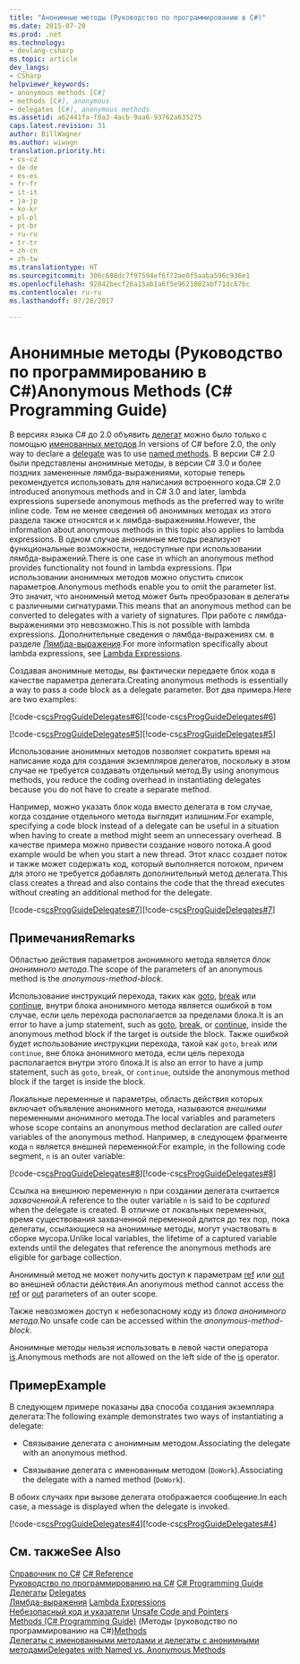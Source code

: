 ```yaml
---
title: "Анонимные методы (Руководство по программированию в C#)"
ms.date: 2015-07-20
ms.prod: .net
ms.technology:
- devlang-csharp
ms.topic: article
dev_langs:
- CSharp
helpviewer_keywords:
- anonymous methods [C#]
- methods [C#], anonymous
- delegates [C#], anonymous methods
ms.assetid: a62441fa-f0a3-4acb-9aa6-93762a635275
caps.latest.revision: 31
author: BillWagner
ms.author: wiwagn
translation.priority.ht:
- cs-cz
- de-de
- es-es
- fr-fr
- it-it
- ja-jp
- ko-kr
- pl-pl
- pt-br
- ru-ru
- tr-tr
- zh-cn
- zh-tw
ms.translationtype: HT
ms.sourcegitcommit: 306c608dc7f97594ef6f72ae0f5aaba596c936e1
ms.openlocfilehash: 92842becf26a15ab1a6f5e9621002abf71dc67bc
ms.contentlocale: ru-ru
ms.lasthandoff: 07/28/2017

---
```

# <a name="anonymous-methods-c-programming-guide"></a><span data-ttu-id="58bec-102">Анонимные методы (Руководство по программированию в C#)</span><span class="sxs-lookup"><span data-stu-id="58bec-102">Anonymous Methods (C# Programming Guide)</span></span>
<span data-ttu-id="58bec-103">В версиях языка C# до 2.0 объявить [делегат](../../../csharp/language-reference/keywords/delegate.md) можно было только с помощью [именованных методов](../../../csharp/programming-guide/delegates/delegates-with-named-vs-anonymous-methods.md).</span><span class="sxs-lookup"><span data-stu-id="58bec-103">In versions of C# before 2.0, the only way to declare a [delegate](../../../csharp/language-reference/keywords/delegate.md) was to use [named methods](../../../csharp/programming-guide/delegates/delegates-with-named-vs-anonymous-methods.md).</span></span> <span data-ttu-id="58bec-104">В версии C# 2.0 были представлены анонимные методы, в версии C# 3.0 и более поздних замененные лямбда-выражениями, которые теперь рекомендуется использовать для написания встроенного кода.</span><span class="sxs-lookup"><span data-stu-id="58bec-104">C# 2.0 introduced anonymous methods and in C# 3.0 and later, lambda expressions supersede anonymous methods as the preferred way to write inline code.</span></span> <span data-ttu-id="58bec-105">Тем не менее сведения об анонимных методах из этого раздела также относятся и к лямбда-выражениям.</span><span class="sxs-lookup"><span data-stu-id="58bec-105">However, the information about anonymous methods in this topic also applies to lambda expressions.</span></span> <span data-ttu-id="58bec-106">В одном случае анонимные методы реализуют функциональные возможности, недоступные при использовании лямбда-выражений.</span><span class="sxs-lookup"><span data-stu-id="58bec-106">There is one case in which an anonymous method provides functionality not found in lambda expressions.</span></span> <span data-ttu-id="58bec-107">При использовании анонимных методов можно опустить список параметров.</span><span class="sxs-lookup"><span data-stu-id="58bec-107">Anonymous methods enable you to omit the parameter list.</span></span> <span data-ttu-id="58bec-108">Это значит, что анонимный метод может быть преобразован в делегаты с различными сигнатурами.</span><span class="sxs-lookup"><span data-stu-id="58bec-108">This means that an anonymous method can be converted to delegates with a variety of signatures.</span></span> <span data-ttu-id="58bec-109">При работе с лямбда-выражениями это невозможно.</span><span class="sxs-lookup"><span data-stu-id="58bec-109">This is not possible with lambda expressions.</span></span> <span data-ttu-id="58bec-110">Дополнительные сведения о лямбда-выражениях см. в разделе [Лямбда-выражения](../../../csharp/programming-guide/statements-expressions-operators/lambda-expressions.md).</span><span class="sxs-lookup"><span data-stu-id="58bec-110">For more information specifically about lambda expressions, see [Lambda Expressions](../../../csharp/programming-guide/statements-expressions-operators/lambda-expressions.md).</span></span>  
  
 <span data-ttu-id="58bec-111">Создавая анонимные методы, вы фактически передаете блок кода в качестве параметра делегата.</span><span class="sxs-lookup"><span data-stu-id="58bec-111">Creating anonymous methods is essentially a way to pass a code block as a delegate parameter.</span></span> <span data-ttu-id="58bec-112">Вот два примера.</span><span class="sxs-lookup"><span data-stu-id="58bec-112">Here are two examples:</span></span>  
  
 <span data-ttu-id="58bec-113">[!code-cs[csProgGuideDelegates#6](../../../csharp/programming-guide/delegates/codesnippet/CSharp/anonymous-methods_1.cs)]</span><span class="sxs-lookup"><span data-stu-id="58bec-113">[!code-cs[csProgGuideDelegates#6](../../../csharp/programming-guide/delegates/codesnippet/CSharp/anonymous-methods_1.cs)]</span></span>  
  
 <span data-ttu-id="58bec-114">[!code-cs[csProgGuideDelegates#5](../../../csharp/programming-guide/delegates/codesnippet/CSharp/anonymous-methods_2.cs)]</span><span class="sxs-lookup"><span data-stu-id="58bec-114">[!code-cs[csProgGuideDelegates#5](../../../csharp/programming-guide/delegates/codesnippet/CSharp/anonymous-methods_2.cs)]</span></span>  
  
 <span data-ttu-id="58bec-115">Использование анонимных методов позволяет сократить время на написание кода для создания экземпляров делегатов, поскольку в этом случае не требуется создавать отдельный метод.</span><span class="sxs-lookup"><span data-stu-id="58bec-115">By using anonymous methods, you reduce the coding overhead in instantiating delegates because you do not have to create a separate method.</span></span>  
  
 <span data-ttu-id="58bec-116">Например, можно указать блок кода вместо делегата в том случае, когда создание отдельного метода выглядит излишним.</span><span class="sxs-lookup"><span data-stu-id="58bec-116">For example, specifying a code block instead of a delegate can be useful in a situation when having to create a method might seem an unnecessary overhead.</span></span> <span data-ttu-id="58bec-117">В качестве примера можно привести создание нового потока.</span><span class="sxs-lookup"><span data-stu-id="58bec-117">A good example would be when you start a new thread.</span></span> <span data-ttu-id="58bec-118">Этот класс создает поток и также может содержать код, который выполняется потоком, причем для этого не требуется добавлять дополнительный метод делегата.</span><span class="sxs-lookup"><span data-stu-id="58bec-118">This class creates a thread and also contains the code that the thread executes without creating an additional method for the delegate.</span></span>  
  
 <span data-ttu-id="58bec-119">[!code-cs[csProgGuideDelegates#7](../../../csharp/programming-guide/delegates/codesnippet/CSharp/anonymous-methods_3.cs)]</span><span class="sxs-lookup"><span data-stu-id="58bec-119">[!code-cs[csProgGuideDelegates#7](../../../csharp/programming-guide/delegates/codesnippet/CSharp/anonymous-methods_3.cs)]</span></span>  
  
## <a name="remarks"></a><span data-ttu-id="58bec-120">Примечания</span><span class="sxs-lookup"><span data-stu-id="58bec-120">Remarks</span></span>  
 <span data-ttu-id="58bec-121">Областью действия параметров анонимного метода является *блок анонимного метода*.</span><span class="sxs-lookup"><span data-stu-id="58bec-121">The scope of the parameters of an anonymous method is the *anonymous-method-block*.</span></span>  
  
 <span data-ttu-id="58bec-122">Использование инструкций перехода, таких как [goto](../../../csharp/language-reference/keywords/goto.md), [break](../../../csharp/language-reference/keywords/break.md) или [continue](../../../csharp/language-reference/keywords/continue.md), внутри блока анонимного метода является ошибкой в том случае, если цель перехода располагается за пределами блока.</span><span class="sxs-lookup"><span data-stu-id="58bec-122">It is an error to have a jump statement, such as [goto](../../../csharp/language-reference/keywords/goto.md), [break](../../../csharp/language-reference/keywords/break.md), or [continue](../../../csharp/language-reference/keywords/continue.md), inside the anonymous method block if the target is outside the block.</span></span> <span data-ttu-id="58bec-123">Также ошибкой будет использование инструкции перехода, такой как `goto`, `break` или `continue`, вне блока анонимного метода, если цель перехода располагается внутри этого блока.</span><span class="sxs-lookup"><span data-stu-id="58bec-123">It is also an error to have a jump statement, such as `goto`, `break`, or `continue`, outside the anonymous method block if the target is inside the block.</span></span>  
  
 <span data-ttu-id="58bec-124">Локальные переменные и параметры, область действия которых включает объявление анонимного метода, называются *внешними* переменными анонимного метода.</span><span class="sxs-lookup"><span data-stu-id="58bec-124">The local variables and parameters whose scope contains an anonymous method declaration are called *outer* variables of the anonymous method.</span></span> <span data-ttu-id="58bec-125">Например, в следующем фрагменте кода `n` является внешней переменной:</span><span class="sxs-lookup"><span data-stu-id="58bec-125">For example, in the following code segment, `n` is an outer variable:</span></span>  
  
 <span data-ttu-id="58bec-126">[!code-cs[csProgGuideDelegates#8](../../../csharp/programming-guide/delegates/codesnippet/CSharp/anonymous-methods_4.cs)]</span><span class="sxs-lookup"><span data-stu-id="58bec-126">[!code-cs[csProgGuideDelegates#8](../../../csharp/programming-guide/delegates/codesnippet/CSharp/anonymous-methods_4.cs)]</span></span>  
  
 <span data-ttu-id="58bec-127">Ссылка на внешнюю переменную `n` при создании делегата считается *захваченной*.</span><span class="sxs-lookup"><span data-stu-id="58bec-127">A reference to the outer variable `n` is said to be *captured* when the delegate is created.</span></span> <span data-ttu-id="58bec-128">В отличие от локальных переменных, время существования захваченной переменной длится до тех пор, пока делегаты, ссылающиеся на анонимные методы, могут участвовать в сборке мусора.</span><span class="sxs-lookup"><span data-stu-id="58bec-128">Unlike local variables, the lifetime of a captured variable extends until the delegates that reference the anonymous methods are eligible for garbage collection.</span></span>  
  
 <span data-ttu-id="58bec-129">Анонимный метод не может получить доступ к параметрам [ref](../../../csharp/language-reference/keywords/ref.md) или [out](../../../csharp/language-reference/keywords/out.md) во внешней области действия.</span><span class="sxs-lookup"><span data-stu-id="58bec-129">An anonymous method cannot access the [ref](../../../csharp/language-reference/keywords/ref.md) or [out](../../../csharp/language-reference/keywords/out.md) parameters of an outer scope.</span></span>  
  
 <span data-ttu-id="58bec-130">Также невозможен доступ к небезопасному коду из *блока анонимного метода*.</span><span class="sxs-lookup"><span data-stu-id="58bec-130">No unsafe code can be accessed within the *anonymous-method-block*.</span></span>  
  
 <span data-ttu-id="58bec-131">Анонимные методы нельзя использовать в левой части оператора [is](../../../csharp/language-reference/keywords/is.md).</span><span class="sxs-lookup"><span data-stu-id="58bec-131">Anonymous methods are not allowed on the left side of the [is](../../../csharp/language-reference/keywords/is.md) operator.</span></span>  
  
## <a name="example"></a><span data-ttu-id="58bec-132">Пример</span><span class="sxs-lookup"><span data-stu-id="58bec-132">Example</span></span>  
 <span data-ttu-id="58bec-133">В следующем примере показаны два способа создания экземпляра делегата:</span><span class="sxs-lookup"><span data-stu-id="58bec-133">The following example demonstrates two ways of instantiating a delegate:</span></span>  
  
-   <span data-ttu-id="58bec-134">Связывание делегата с анонимным методом.</span><span class="sxs-lookup"><span data-stu-id="58bec-134">Associating the delegate with an anonymous method.</span></span>  
  
-   <span data-ttu-id="58bec-135">Связывание делегата с именованным методом (`DoWork`).</span><span class="sxs-lookup"><span data-stu-id="58bec-135">Associating the delegate with a named method (`DoWork`).</span></span>  
  
 <span data-ttu-id="58bec-136">В обоих случаях при вызове делегата отображается сообщение.</span><span class="sxs-lookup"><span data-stu-id="58bec-136">In each case, a message is displayed when the delegate is invoked.</span></span>  
  
 <span data-ttu-id="58bec-137">[!code-cs[csProgGuideDelegates#4](../../../csharp/programming-guide/delegates/codesnippet/CSharp/anonymous-methods_5.cs)]</span><span class="sxs-lookup"><span data-stu-id="58bec-137">[!code-cs[csProgGuideDelegates#4](../../../csharp/programming-guide/delegates/codesnippet/CSharp/anonymous-methods_5.cs)]</span></span>  
  
## <a name="see-also"></a><span data-ttu-id="58bec-138">См. также</span><span class="sxs-lookup"><span data-stu-id="58bec-138">See Also</span></span>  
 <span data-ttu-id="58bec-139">[Справочник по C#](../../../csharp/language-reference/index.md) </span><span class="sxs-lookup"><span data-stu-id="58bec-139">[C# Reference](../../../csharp/language-reference/index.md) </span></span>  
 <span data-ttu-id="58bec-140">[Руководство по программированию на C#](../../../csharp/programming-guide/index.md) </span><span class="sxs-lookup"><span data-stu-id="58bec-140">[C# Programming Guide](../../../csharp/programming-guide/index.md) </span></span>  
 <span data-ttu-id="58bec-141">[Делегаты](../../../csharp/programming-guide/delegates/index.md) </span><span class="sxs-lookup"><span data-stu-id="58bec-141">[Delegates](../../../csharp/programming-guide/delegates/index.md) </span></span>  
 <span data-ttu-id="58bec-142">[Лямбда-выражения](../../../csharp/programming-guide/statements-expressions-operators/lambda-expressions.md) </span><span class="sxs-lookup"><span data-stu-id="58bec-142">[Lambda Expressions](../../../csharp/programming-guide/statements-expressions-operators/lambda-expressions.md) </span></span>  
 <span data-ttu-id="58bec-143">[Небезопасный код и указатели](../../../csharp/programming-guide/unsafe-code-pointers/index.md) </span><span class="sxs-lookup"><span data-stu-id="58bec-143">[Unsafe Code and Pointers](../../../csharp/programming-guide/unsafe-code-pointers/index.md) </span></span>  
 <span data-ttu-id="58bec-144">[Methods (C# Programming Guide)](../../../csharp/programming-guide/classes-and-structs/methods.md)  (Методы (руководство по программированию на C#)</span><span class="sxs-lookup"><span data-stu-id="58bec-144">[Methods](../../../csharp/programming-guide/classes-and-structs/methods.md) </span></span>  
 [<span data-ttu-id="58bec-145">Делегаты с именованными методами и делегаты с анонимными методами</span><span class="sxs-lookup"><span data-stu-id="58bec-145">Delegates with Named vs. Anonymous Methods</span></span>](../../../csharp/programming-guide/delegates/delegates-with-named-vs-anonymous-methods.md)

